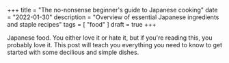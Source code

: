 +++
title = "The no-nonsense beginner's guide to Japanese cooking"
date = "2022-01-30"
description = "Overview of essential Japanese ingredients and staple recipes"
tags = [
    "food"
]
draft = true
+++

Japanese food. You either love it or hate it, but if you're reading this, you probably love it. This post will teach you everything you need to know to get started with some decilious and simple dishes.
